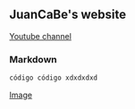 ## JuanCaBe's website

[Youtube channel ](https://www.youtube.com/channel/UC2Fx3L8lbiuhhntNW_y522A)

### Markdown



```markdown
código código xdxdxdxd
```

[Image](https://www.google.com/url?sa=i&url=https%3A%2F%2Fwww.elespanol.com%2Fmundo%2F20151217%2F87491260_0.html&psig=AOvVaw2n7u9HNfNRUu8RbXsuUJT1&ust=1646137068660000&source=images&cd=vfe&ved=0CAsQjRxqFwoTCODY3sqwovYCFQAAAAAdAAAAABAD)
